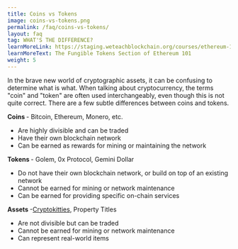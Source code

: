 ```yaml
---
title: Coins vs Tokens
image: coins-vs-tokens.png
permalink: /faq/coins-vs-tokens/
layout: faq
tag: WHAT'S THE DIFFERENCE?
learnMoreLink: https://staging.weteachblockchain.org/courses/ethereum-101-blockchain-beyond-bitcoin/2/fungible-tokens/
learnMoreText: The Fungible Tokens Section of Ethereum 101
weight: 5
---
```

<span>In the brave new world of cryptographic assets, it can be confusing to determine what is what. When talking about cryptocurrency, the terms "coin" and "token" are often used interchangeably, even though this is not quite correct. There are a few subtle differences between coins and tokens.</span>

<strong>Coins </strong>- Bitcoin, Ethereum, Monero, etc.
<ul>
 	<li>Are highly divisible and can be traded</li>
 	<li>Have their own blockchain network</li>
 	<li>Can be earned as rewards for mining or maintaining the network</li>
</ul>
<strong>Tokens </strong>- Golem, 0x Protocol, Gemini Dollar
<ul>
 	<li>Do not have their own blockchain network, or build on top of an existing network</li>
 	<li>Cannot be earned for mining or network maintenance</li>
 	<li>Can be earned for providing specific on-chain services</li>
</ul>
<strong>Assets </strong>-<a href="https://www.cryptokitties.co/">Cryptokitties</a>, Property Titles
<ul>
 	<li>Are not divisible but can be traded</li>
 	<li>Cannot be earned for mining or network maintenance</li>
 	<li>Can represent real-world items</li>
</ul>
